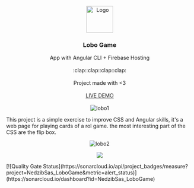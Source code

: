 <p align="center">
  <a href="https://angular.io/">
    <img src="https://www.angularexampleapp.com/assets/images/angular.svg" alt="Logo" width=72 height=72>
  </a>

  <h3 align="center">Lobo Game</h3>

  <p align="center">
    App with Angular CLI + Firebase Hosting
    <br>
    <br>
    :clap::clap::clap::clap:
    <br>
    <br>
    Project made with <3
    <br>
    <br>
    <a href="https://lobogame-a00cd.firebaseapp.com/">LIVE DEMO</a>
    <br>
    <br>
    <img src="https://i.ibb.co/hRtxbR6/lobo1.png" alt="lobo1" border="0">
    
  </p>
</p>

This project is a simple exercise to improve CSS and Angular skills, it's a web page for playing cards of a rol game.
the most interesting part of the CSS are the flip box.
<p align="center">
<img src="https://i.ibb.co/cknTxvx/lobo2.png" alt="lobo2" border="0">
</p>
<p align="center">
<img src="https://i.ibb.co/VJcYSgQ/ezgif-com-crop.gif" border="0">
</p>
[![Quality Gate Status](https://sonarcloud.io/api/project_badges/measure?project=NedzibSas_LoboGame&metric=alert_status)](https://sonarcloud.io/dashboard?id=NedzibSas_LoboGame)
